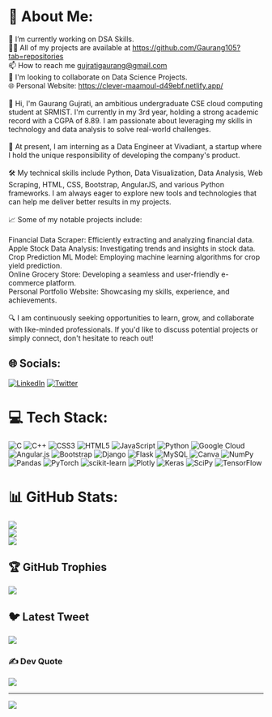 # 💫 About Me:
🔭 I’m currently working on DSA Skills.<br>👨‍💻 All of my projects are available at https://github.com/Gaurang105?tab=repositories<br>📫 How to reach me gujratigaurang@gmail.com<br>👯 I'm looking to collaborate on Data Science Projects.<br>🌐 Personal Website:  https://clever-maamoul-d49ebf.netlify.app/<br><br>👋 Hi, I'm Gaurang Gujrati, an ambitious undergraduate CSE cloud computing student at SRMIST. I'm currently in my 3rd year, holding a strong academic record with a CGPA of 8.89. I am passionate about leveraging my skills in technology and data analysis to solve real-world challenges.<br><br>🌟 At present, I am interning as a Data Engineer at Vivadiant, a startup where I hold the unique responsibility of developing the company's product. <br><br>🛠️ My technical skills include Python, Data Visualization, Data Analysis, Web Scraping, HTML, CSS, Bootstrap, AngularJS, and various Python frameworks. I am always eager to explore new tools and technologies that can help me deliver better results in my projects.<br><br>📈 Some of my notable projects include:<br><br>Financial Data Scraper: Efficiently extracting and analyzing financial data.<br>Apple Stock Data Analysis: Investigating trends and insights in stock data.<br>Crop Prediction ML Model: Employing machine learning algorithms for crop yield prediction.<br>Online Grocery Store: Developing a seamless and user-friendly e-commerce platform.<br>Personal Portfolio Website: Showcasing my skills, experience, and achievements.<br><br>🔍 I am continuously seeking opportunities to learn, grow, and collaborate with like-minded professionals. If you'd like to discuss potential projects or simply connect, don't hesitate to reach out!

## 🌐 Socials:
[![LinkedIn](https://img.shields.io/badge/LinkedIn-%230077B5.svg?logo=linkedin&logoColor=white)](https://linkedin.com/in/https://www.linkedin.com/in/gaurang-gujrati-088a931b8/) [![Twitter](https://img.shields.io/badge/Twitter-%231DA1F2.svg?logo=Twitter&logoColor=white)](https://twitter.com/https://twitter.com/GaurangGujrati) 

# 💻 Tech Stack:
![C](https://img.shields.io/badge/c-%2300599C.svg?style=for-the-badge&logo=c&logoColor=white) ![C++](https://img.shields.io/badge/c++-%2300599C.svg?style=for-the-badge&logo=c%2B%2B&logoColor=white) ![CSS3](https://img.shields.io/badge/css3-%231572B6.svg?style=for-the-badge&logo=css3&logoColor=white) ![HTML5](https://img.shields.io/badge/html5-%23E34F26.svg?style=for-the-badge&logo=html5&logoColor=white) ![JavaScript](https://img.shields.io/badge/javascript-%23323330.svg?style=for-the-badge&logo=javascript&logoColor=%23F7DF1E) ![Python](https://img.shields.io/badge/python-3670A0?style=for-the-badge&logo=python&logoColor=ffdd54) ![Google Cloud](https://img.shields.io/badge/Google%20Cloud-%234285F4.svg?style=for-the-badge&logo=google-cloud&logoColor=white) ![Angular.js](https://img.shields.io/badge/angular.js-%23E23237.svg?style=for-the-badge&logo=angularjs&logoColor=white) ![Bootstrap](https://img.shields.io/badge/bootstrap-%23563D7C.svg?style=for-the-badge&logo=bootstrap&logoColor=white) ![Django](https://img.shields.io/badge/django-%23092E20.svg?style=for-the-badge&logo=django&logoColor=white) ![Flask](https://img.shields.io/badge/flask-%23000.svg?style=for-the-badge&logo=flask&logoColor=white) ![MySQL](https://img.shields.io/badge/mysql-%2300f.svg?style=for-the-badge&logo=mysql&logoColor=white) ![Canva](https://img.shields.io/badge/Canva-%2300C4CC.svg?style=for-the-badge&logo=Canva&logoColor=white) ![NumPy](https://img.shields.io/badge/numpy-%23013243.svg?style=for-the-badge&logo=numpy&logoColor=white) ![Pandas](https://img.shields.io/badge/pandas-%23150458.svg?style=for-the-badge&logo=pandas&logoColor=white) ![PyTorch](https://img.shields.io/badge/PyTorch-%23EE4C2C.svg?style=for-the-badge&logo=PyTorch&logoColor=white) ![scikit-learn](https://img.shields.io/badge/scikit--learn-%23F7931E.svg?style=for-the-badge&logo=scikit-learn&logoColor=white) ![Plotly](https://img.shields.io/badge/Plotly-%233F4F75.svg?style=for-the-badge&logo=plotly&logoColor=white) ![Keras](https://img.shields.io/badge/Keras-%23D00000.svg?style=for-the-badge&logo=Keras&logoColor=white) ![SciPy](https://img.shields.io/badge/SciPy-%230C55A5.svg?style=for-the-badge&logo=scipy&logoColor=%white) ![TensorFlow](https://img.shields.io/badge/TensorFlow-%23FF6F00.svg?style=for-the-badge&logo=TensorFlow&logoColor=white)
# 📊 GitHub Stats:
![](https://github-readme-stats.vercel.app/api?username=Gaurang105&theme=monokai&hide_border=false&include_all_commits=false&count_private=false)<br/>
![](https://github-readme-streak-stats.herokuapp.com/?user=Gaurang105&theme=monokai&hide_border=false)<br/>
![](https://github-readme-stats.vercel.app/api/top-langs/?username=Gaurang105&theme=monokai&hide_border=false&include_all_commits=false&count_private=false&layout=compact)

## 🏆 GitHub Trophies
![](https://github-profile-trophy.vercel.app/?username=Gaurang105&theme=radical&no-frame=false&no-bg=true&margin-w=4)

## 🐦 Latest Tweet
[![](https://gtce.itsvg.in/api?username=https://twitter.com/GaurangGujrati)](https://github.com/Gaurang105/github-twitter-card-embed)

### ✍️ Dev Quote
![](https://quotes-github-readme.vercel.app/api?type=horizontal&theme=radical)


---
[![](https://visitcount.itsvg.in/api?id=Gaurang105&icon=0&color=0)](https://visitcount.itsvg.in)

<!-- Proudly created with GPRM ( https://gprm.itsvg.in ) -->
